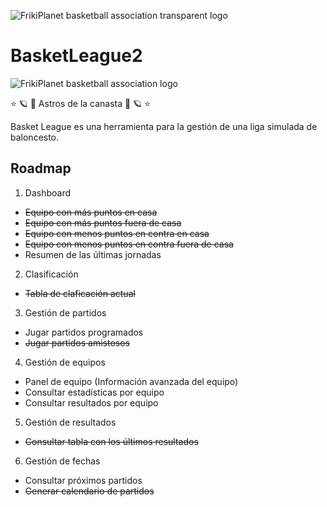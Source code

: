 ![FrikiPlanet basketball association transparent logo](https://i.ibb.co/3CszjxM/image.png)

# BasketLeague2

![FrikiPlanet basketball association logo](https://i.ibb.co/6F4dzMn/image.png)

⭐ 🪐 🏀 Astros de la canasta 🏀 🪐 ⭐

Basket League es una herramienta para la gestión de una liga simulada de baloncesto.

## Roadmap

1. Dashboard
  - <s>Equipo con más puntos en casa</s>
  - <s>Equipo con más puntos fuera de casa</s>
  - <s>Equipo con menos puntos en contra en casa</s>
  - <s>Equipo con menos puntos en contra fuera de casa</s>
  - Resumen de las últimas jornadas
2. Clasificación
  - <s>Tabla de claficación actual</s>
3. Gestión de partidos
  - Jugar partidos programados
  - <s>Jugar partidos amistosos</s>
4. Gestión de equipos
  - Panel de equipo (Información avanzada del equipo)
  - Consultar estadísticas por equipo
  - Consultar resultados por equipo
5. Gestión de resultados
  - <s>Consultar tabla con los últimos resultados</s>
6. Gestión de fechas
  - Consultar próximos partidos
  - <s>Generar calendario de partidos</s>

